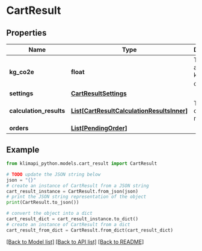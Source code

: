 # CartResult


## Properties

Name | Type | Description | Notes
------------ | ------------- | ------------- | -------------
**kg_co2e** | **float** | The total amount of kg CO<sub>2</sub>e calculated. | [optional] 
**settings** | [**CartResultSettings**](CartResultSettings.md) |  | [optional] 
**calculation_results** | [**List[CartResultCalculationResultsInner]**](CartResultCalculationResultsInner.md) | The calculation results | [optional] 
**orders** | [**List[PendingOrder]**](PendingOrder.md) |  | [optional] 

## Example

```python
from klimapi_python.models.cart_result import CartResult

# TODO update the JSON string below
json = "{}"
# create an instance of CartResult from a JSON string
cart_result_instance = CartResult.from_json(json)
# print the JSON string representation of the object
print(CartResult.to_json())

# convert the object into a dict
cart_result_dict = cart_result_instance.to_dict()
# create an instance of CartResult from a dict
cart_result_from_dict = CartResult.from_dict(cart_result_dict)
```
[[Back to Model list]](../README.md#documentation-for-models) [[Back to API list]](../README.md#documentation-for-api-endpoints) [[Back to README]](../README.md)


